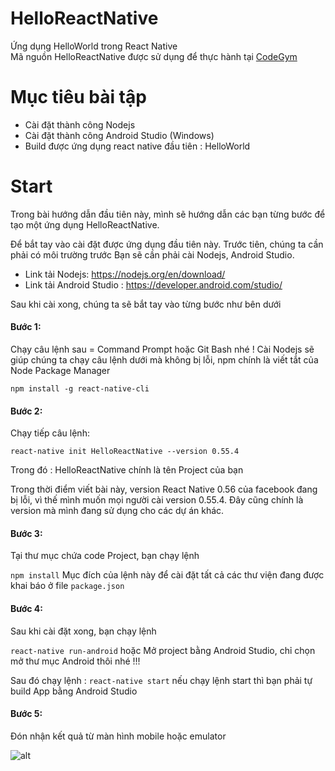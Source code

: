 # HelloReactNative
Ứng dụng HelloWorld trong React Native
<br />
Mã nguồn HelloReactNative được sử dụng để thực hành tại [CodeGym](https://codegym.vn)

# Mục tiêu bài tập
- Cài đặt thành công Nodejs
- Cài đặt thành công Android Studio (Windows)
- Build được ứng dụng react native đầu tiên : HelloWorld

# Start

Trong bài hướng dẫn đầu tiên này, mình sẽ hướng dẫn các bạn từng bước để tạo một 
ứng dụng HelloReactNative.

Để bắt tay vào cài đặt được ứng dụng đầu tiên này. Trước tiên, chúng ta cần phải có môi trường trước
Bạn sẽ cần phải cài Nodejs, Android Studio.
- Link tải Nodejs: https://nodejs.org/en/download/
- Link tải Android Studio : https://developer.android.com/studio/

Sau khi cài xong, chúng ta sẽ bắt tay vào từng bước như bên dưới

####  Bước 1: 
Chạy câu lệnh sau = Command Prompt hoặc Git Bash nhé ! Cài Nodejs sẽ giúp chúng ta 
chạy câu lệnh dưới mà không bị lỗi, npm chính là viết tắt của Node Package Manager

```npm install -g react-native-cli```

#### Bước 2:
Chạy tiếp câu lệnh:

```react-native init HelloReactNative --version 0.55.4```

Trong đó : HelloReactNative chính là tên Project của bạn

Trong thời điểm viết bài này, version React Native 0.56 của facebook
đang bị lỗi, vì thế mình muốn mọi người cài version 0.55.4. Đây
cũng chính là version mà mình đang sử dụng cho các dự án khác.

#### Bước 3:
Tại thư mục chứa code Project, bạn chạy lệnh

```npm install```
Mục đích của lệnh này để cài đặt tất cả các thư viện đang được khai báo ở file `package.json`

#### Bước 4: 
Sau khi cài đặt xong, bạn chạy lệnh

```react-native run-android```
hoặc
Mở project bằng Android Studio, chỉ chọn mở thư mục Android thôi nhé !!!

Sau đó chạy lệnh : 
```react-native start```
nếu chạy lệnh start thì bạn phải tự build App bằng Android Studio

#### Bước 5: 
Đón nhận kết quả từ màn hình mobile hoặc emulator

![alt](https://github.com/anhtbok92/HelloReactNative/blob/master/img/react_native_hello_world.PNG)
